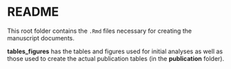 # README

This root folder contains the `.Rmd` files necessary for creating the manuscript documents. 

**tables_figures** has the tables and figures used for initial analyses as well as those used to create the actual publication tables (in the **publication** folder).

